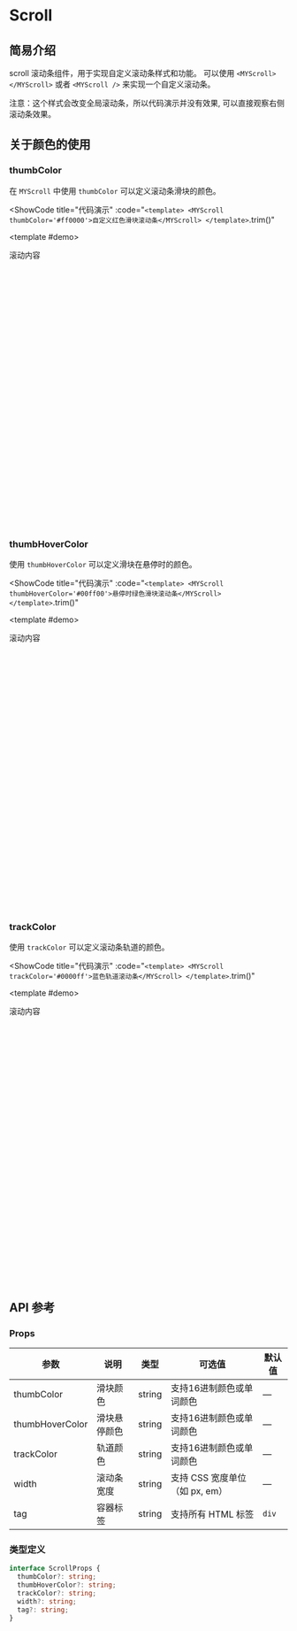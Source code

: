 # Scroll
## 简易介绍
scroll 滚动条组件，用于实现自定义滚动条样式和功能。
可以使用 `<MYScroll></MYScroll>` 或者 `<MYScroll />` 来实现一个自定义滚动条。

注意：这个样式会改变全局滚动条，所以代码演示并没有效果, 可以直接观察右侧滚动条效果。

## 关于颜色的使用
### thumbColor
在 `MYScroll` 中使用 `thumbColor` 可以定义滚动条滑块的颜色。

<ShowCode
  title="代码演示"
  :code="`
<template>
  <MYScroll thumbColor='#ff0000'>自定义红色滑块滚动条</MYScroll>
</template>
  `.trim()"
>
  <template #demo>
  <ClientOnly>
    <MYScroll thumbColor="#ff0000" style="height: 100px; overflow-y: auto;">
      <div style="height: 500px">滚动内容</div>
    </MYScroll>
  </ClientOnly>
  </template>
</ShowCode>

### thumbHoverColor
使用 `thumbHoverColor` 可以定义滑块在悬停时的颜色。

<ShowCode
  title="代码演示"
  :code="`
<template>
  <MYScroll thumbHoverColor='#00ff00'>悬停时绿色滑块滚动条</MYScroll>
</template>
  `.trim()"
>
  <template #demo>
  <ClientOnly>
      <MYScroll thumbHoverColor="#00ff00" style="height: 100px; overflow-y: auto;">
        <div style="height: 500px">滚动内容</div>
      </MYScroll>
    </ClientOnly>
  </template>
</ShowCode>

### trackColor
使用 `trackColor` 可以定义滚动条轨道的颜色。

<ShowCode
  title="代码演示"
  :code="`
<template>
  <MYScroll trackColor='#0000ff'>蓝色轨道滚动条</MYScroll>
</template>
  `.trim()"
>
  <template #demo>
  <ClientOnly>
      <MYScroll trackColor="#0000ff" style="height: 100px; overflow-y: auto;">
        <div style="height: 500px">滚动内容</div>
      </MYScroll>
    </ClientOnly>
  </template>
</ShowCode>

## API 参考

### Props

| 参数            | 说明                 | 类型     | 可选值                              | 默认值  |
|----------------|---------------------|---------|-----------------------------------|--------|
| thumbColor     | 滑块颜色             | string  | 支持16进制颜色或单词颜色           | —      |
| thumbHoverColor| 滑块悬停颜色         | string  | 支持16进制颜色或单词颜色           | —      |
| trackColor     | 轨道颜色             | string  | 支持16进制颜色或单词颜色           | —      |
| width          | 滚动条宽度           | string  | 支持 CSS 宽度单位（如 px, em）     | —      |
| tag            | 容器标签             | string  | 支持所有 HTML 标签                 | `div`  |

### 类型定义

```typescript
interface ScrollProps {
  thumbColor?: string;
  thumbHoverColor?: string;
  trackColor?: string;
  width?: string;
  tag?: string;
}
```
<script setup>
import MYScroll from '../../packages/components/scroll/src/scroll.vue'
</script>
